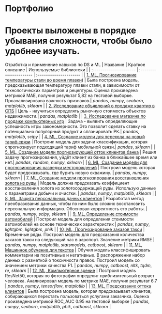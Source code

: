 # Портфолио
# Проекты выложены в порядке убывания сложности, чтобы было удобнее изучать.
Отработка и применение навыков по DS и ML
| Название | Краткое описание | Используемые библиотеки | 
| :---------------------- | :---------------------- | :---------------------- |
| [1. ML, Прогнозирование температуры стали во время плавки](https://github.com/GregoryGri/Ya_Practicum_projects/blob/main/1%20%D0%9F%D1%80%D0%BE%D0%B3%D0%BD%D0%BE%D0%B7%D0%B8%D1%80%D0%BE%D0%B2%D0%B0%D0%BD%D0%B8%D0%B5%20%D1%82%D0%B5%D0%BC%D0%BF%D0%B5%D1%80%D0%B0%D1%82%D1%83%D1%80%D1%8B%20%D1%81%D1%82%D0%B0%D0%BB%D0%B8%20%D0%B2%D0%BE%20%D0%B2%D1%80%D0%B5%D0%BC%D1%8F%20%D0%BF%D0%BB%D0%B0%D0%B2%D0%BA%D0%B8/steel_temperature_prediction.ipynb)) | Была построена модель, предсказывающая температуру плавки стали, в зависимости от технологических парметров и рецептуры. Оценка произведена метрикой MAE, получил результат 5,82 на тестовой выборке. Проанализирована важность признаков.| *pandas*, *numpy*, *seaborn*, *matplotlib*, *sklearn* |
| [2. Исследование объявлений о продаже квартир в СПБ](https://github.com/Skrebcov/Portfolio/blob/main/DS%202%2C%20Исследование%20объявлений%20о%20продаже%20квартир%20в%20СПБ/exploratory_data_analysis.ipynb) | Цель - научиться определять рыночную стоимость объектов недвижимости.| *pandas*, *matplotlib* |
| [3. Исследование магазина по продаже компьютерных игр](https://github.com/Skrebcov/Portfolio/blob/main/DS%203%2C%20Исследование%20магазина%20по%20продаже%20компьютерных%20игр/summary_project_1.ipynb) | Задача - выявить определяющие успешность игры закономерности. Это позволит сделать ставку на потенциально популярный продукт и спланировать РК.| *pandas*, *matplotlib*, *scipy* |
| [4. ML, Создание модели для перехода на новый тариф связи](https://github.com/Skrebcov/Portfolio/blob/main/DS%204%2C%20ML%2C%20Создание%20модели%20для%20перехода%20на%20новый%20тариф%20связи/machine_learning_with_teacher1.ipynb) | Построил модель для задачи классификации, которая спрогнозирует подходящий тариф мобильной связи.| *pandas*, *sklearn* |
| [5. ML, Создание модели прогнозирующей отток клиентов банка](https://github.com/Skrebcov/Portfolio/blob/main/DS%205%2C%20ML%2C%20Создание%20модели%20прогнозирующей%20отток%20клиентов%20банка/machine_learning_with_teacher2.ipynb) | Решил задачу прогнозирования, уйдёт клиент из банка в ближайшее время или нет.| *pandas*, *random*, *numpy*, *sklearn* |
| [6. ML, Создание модели для прогнозирования разведки месторождений](https://github.com/Skrebcov/Portfolio/blob/main/DS%206%2C%20ML%2C%20Создание%20модели%20для%20прогнозирования%20разведки%20месторождений/DS_7_ML_in_business.ipynb) | Построил модель которая будет предсказывать, где бурить новую скважину. | *pandas*, *numpy*, *sklearn* |
| [7. ML, Создание модели прогнозирования восстановления золота из руды](https://github.com/Skrebcov/Portfolio/blob/main/DS%207%2C%20ML%2C%20Создание%20модели%20прогнозирования%20восстановления%20золота%20из%20руды/summary_project_2_extraction_of_gold_from_ore.ipynb) | Модель должна предсказать коэффициент восстановления золота из золотосодержащей руды. Использую данные с параметрами добычи и очистки. | *pandas*, *numpy*, *matplotlib*, *sklearn* |
| [8, ML, Защита персональных данных клиентов](https://github.com/Skrebcov/Portfolio/blob/main/DS%208%2C%20ML%2C%20Защита%20персональных%20данных%20клиентов/protection_of_personal_data_of_clients.ipynb) | Разработал метод преобразования данных, чтобы по ним было сложно восстановить персональную информацию. Обосновал корректность его работы. | *pandas*, *numpy*, *scipy*, *sklearn* |
| [9, ML, Определение стоимости автомобилей](https://github.com/Skrebcov/Portfolio/blob/main/DS%209%2C%20ML%2C%20Определение%20стоимости%20автомобилей/determination_of_the_cost_of_cars.ipynb) | Построил модель для определения стоимости автомобилей на основе технических характеристик | *pandas*, *numpy*, *lightgbm*, *lightgbm*, *phik* |
| [10, ML, Прогнозирование заказов такси](https://github.com/Skrebcov/Portfolio/blob/main/DS%2010%2C%20ML%2C%20Прогнозирование%20заказов%20такси/taxi_order_forecasting.ipynb) | Временные ряды. Построил модель для предсказания количества заказов такси на следующий час в аэропорт. Значение метрики RMSE | *pandas*, *numpy*, *matplotlib*, *statsmodels*, *catboost*, *sklearn* |
| [11, ML, Машинное обучение для текстов](https://github.com/Skrebcov/Portfolio/blob/main/DS%2011%2C%20ML%2C%20Машинное%20обучение%20для%20текстов/machine_learning_for_texts.ipynb) | Обучил модель классифицировать комментарии на позитивные и негативные. В распоряжении набор данных с разметкой о токсичности правок. Построил модель со значением метрики качества F1. | *pandas*, *numpy*, *catboost*, *nltk*, *tqdm*, *re*, *sklearn* |
| [12, ML,  Компьютерное зрение](https://github.com/Skrebcov/Portfolio_Yandex_Practicum/blob/main/DS%2012%2C%20ML%2C%20Компьютерное%20зрение/computer_vision.ipynb) | Построил модель ResNet50, которая по фотографии определит приблизительный возраст человека. Анализировал модель по метрике MAE, получил результат 6.7 | *pandas*, *numpy*, *tensorflow*, *matplotlib* |
| [13, ML,  Предсказание оттока клиентов](https://github.com/Skrebcov/Portfolio_Yandex_Practicum/blob/main/DS%2013%2C%20ML%2C%20Дипломная%20работа/churn_prediction_and_prevention.ipynb) | Была построена модель, которая предсказывает клиентов, собирающихся перестать пользоваться услугами заказчика. Оценка произведена метрикой ROC_AUC 0.95 на тестовой выборке | *pandas*, *numpy*, *seaborn*, *matplotlib*, *phik*, *catboost*, *sklearn* |
